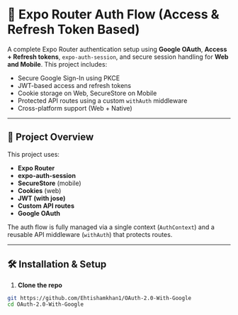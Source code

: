 # 🔐 Expo Router Auth Flow (Access & Refresh Token Based)

A complete Expo Router authentication setup using **Google OAuth**, **Access + Refresh tokens**, `expo-auth-session`, and secure session handling for **Web and Mobile**. This project includes:

- Secure Google Sign-In using PKCE
- JWT-based access and refresh tokens
- Cookie storage on Web, SecureStore on Mobile
- Protected API routes using a custom `withAuth` middleware
- Cross-platform support (Web + Native)

---

## 📁 Project Overview

This project uses:

- **Expo Router**
- **expo-auth-session**
- **SecureStore** (mobile)
- **Cookies** (web)
- **JWT (with jose)**
- **Custom API routes**
- **Google OAuth**

The auth flow is fully managed via a single context (`AuthContext`) and a reusable API middleware (`withAuth`) that protects routes.

---

## 🛠️ Installation & Setup

1. **Clone the repo**

```bash
git https://github.com/Ehtishamkhan1/OAuth-2.0-With-Google
cd OAuth-2.0-With-Google